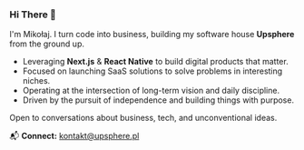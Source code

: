 ### Hi There 👋

I'm Mikołaj. I turn code into business, building my software house **Upsphere** from the ground up.

*   Leveraging **Next.js** & **React Native** to build digital products that matter.
*   Focused on launching SaaS solutions to solve problems in interesting niches.
*   Operating at the intersection of long-term vision and daily discipline.
*   Driven by the pursuit of independence and building things with purpose.

Open to conversations about business, tech, and unconventional ideas.

📬 **Connect:** kontakt@upsphere.pl
